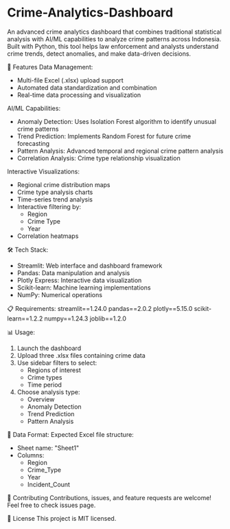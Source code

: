 # Crime-Analytics-Dashboard
An advanced crime analytics dashboard that combines traditional statistical analysis with AI/ML capabilities to analyze crime patterns across Indonesia. Built with Python, this tool helps law enforcement and analysts understand crime trends, detect anomalies, and make data-driven decisions.

🌟 Features
Data Management:
- Multi-file Excel (.xlsx) upload support
- Automated data standardization and combination
- Real-time data processing and visualization

AI/ML Capabilities:
- Anomaly Detection: Uses Isolation Forest algorithm to identify unusual crime patterns
- Trend Prediction: Implements Random Forest for future crime forecasting
- Pattern Analysis: Advanced temporal and regional crime pattern analysis
- Correlation Analysis: Crime type relationship visualization

Interactive Visualizations:
- Regional crime distribution maps
- Crime type analysis charts
- Time-series trend analysis
- Interactive filtering by:
  - Region
  - Crime Type
  - Year
- Correlation heatmaps

🛠️ Tech Stack:
- Streamlit: Web interface and dashboard framework
- Pandas: Data manipulation and analysis
- Plotly Express: Interactive data visualization
- Scikit-learn: Machine learning implementations
- NumPy: Numerical operations

📋 Requirements:
streamlit==1.24.0
pandas==2.0.2
plotly==5.15.0
scikit-learn==1.2.2
numpy==1.24.3
joblib==1.2.0

📊 Usage:
1. Launch the dashboard
2. Upload three .xlsx files containing crime data
3. Use sidebar filters to select:
     - Regions of interest
     - Crime types
     - Time period
4. Choose analysis type:
      - Overview
      - Anomaly Detection
      - Trend Prediction
      - Pattern Analysis
  
📝 Data Format:
Expected Excel file structure:

- Sheet name: "Sheet1"
- Columns:
  - Region
  - Crime_Type
  - Year
  - Incident_Count

🤝 Contributing
Contributions, issues, and feature requests are welcome! Feel free to check issues page.

📄 License
This project is MIT licensed.
